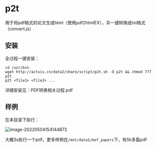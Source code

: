 # p2t

用于将pdf格式的论文生成html（使用pdf2htmlEX），并一键转换成txt格式（convert.js）


## 安装
全过程一键安装：
```
cd /usr/bin
wget http://actvis.cn/data2/share/script/p2t.sh -O p2t && chmod 777 p2t
p2t <file1> <file2> ...
```

详细安装见：PDF转换相关过程.pdf

## 样例

在本目录下执行：

![image-20220504154144873](https://gitee.com/sun__ye/gallery/raw/master/g1121/202205041541083.png)

大概3s执行一个pdf，更多样例在`/mnt/data1/mof_papers`下，有5k多篇pdf